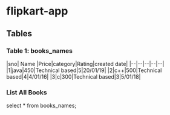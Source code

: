 # flipkart-app

## Tables

### Table 1: books_names
|sno| Name |Price|category|Rating|created date|
|--|--|--|--|--|
|1|java|450|Technical based|5|20/01/19|
|2|c++|500|Technical based|4|4/01/16|
|3|c|300|Technical based|3|5/01/18|
### List All Books

select * from books_names;
